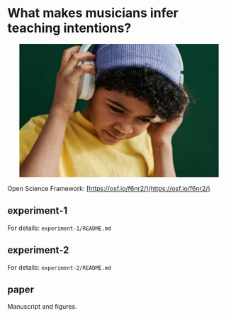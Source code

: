 # What makes musicians infer teaching intentions?

<p align="center">
  <img height="300" src="music_perception.jpg">
</p>

Open Science Framework: [https://osf.io/f6nr2/](https://osf.io/f6nr2/)

## experiment-1
For details: `experiment-1/README.md`

## experiment-2
For details: `experiment-2/README.md`
## paper
Manuscript and figures.